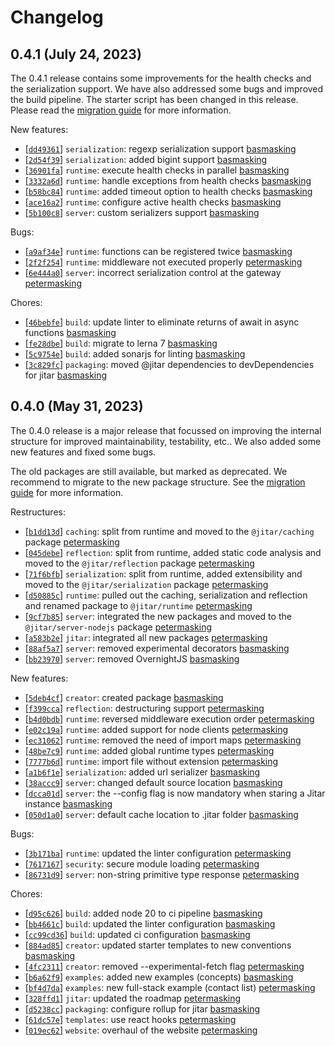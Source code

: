 
# Changelog

## 0.4.1 (July 24, 2023)

The 0.4.1 release contains some improvements for the health checks and the serialization support. We have also addressed some bugs and improved the build pipeline. The starter script has been changed in this release. Please read the [migration guide](migrations/migrate-from-0.4.0-to-0.4.1.md) for more information.

New features:
- \[[`dd49361`](https://github.com/MaskingTechnology/jitar/commit/dd49361)] `serialization`: regexp serialization support [basmasking](https://github.com/MaskingTechnology/jitar/pull/319)
- \[[`2d54f39`](https://github.com/MaskingTechnology/jitar/commit/2d54f39)] `serialization`: added bigint support [basmasking](https://github.com/MaskingTechnology/jitar/pull/322)
- \[[`36901fa`](https://github.com/MaskingTechnology/jitar/commit/36901fa)] `runtime`: execute health checks in parallel [basmasking](#)
- \[[`3332a6d`](https://github.com/MaskingTechnology/jitar/commit/3332a6d)] `runtime`: handle exceptions from health checks [basmasking](https://github.com/MaskingTechnology/jitar/pull/312)
- \[[`b58bc84`](https://github.com/MaskingTechnology/jitar/commit/b58bc84)] `runtime`: added timeout option to health checks [basmasking](https://github.com/MaskingTechnology/jitar/pull/316)
- \[[`ace16a2`](https://github.com/MaskingTechnology/jitar/commit/ace16a2)] `runtime`: configure active health checks [basmasking](https://github.com/MaskingTechnology/jitar/pull/317)
- \[[`5b100c8`](https://github.com/MaskingTechnology/jitar/commit/5b100c8)] `server`: custom serializers support [basmasking](https://github.com/MaskingTechnology/jitar/pull/325)

Bugs:
- \[[`a9af34e`](https://github.com/MaskingTechnology/jitar/commit/a9af34e)] `runtime`: functions can be registered twice [basmasking](https://github.com/MaskingTechnology/jitar/pull/326)
- \[[`2f2f254`](https://github.com/MaskingTechnology/jitar/commit/2f2f254)] `runtime`: middleware not executed properly [petermasking](https://github.com/MaskingTechnology/jitar/pull/342)
- \[[`6e444a0`](https://github.com/MaskingTechnology/jitar/commit/6e444a0)] `server`: incorrect serialization control at the gateway [petermasking](https://github.com/MaskingTechnology/jitar/pull/324)

Chores:
- \[[`46bebfe`](https://github.com/MaskingTechnology/jitar/commit/46bebfe)] `build`: update linter to eliminate returns of await in async functions [basmasking](https://github.com/MaskingTechnology/jitar/pull/318)
- \[[`fe28dbe`](https://github.com/MaskingTechnology/jitar/commit/fe28dbe)] `build`: migrate to lerna 7 [basmasking](https://github.com/MaskingTechnology/jitar/pull/321)
- \[[`5c9754e`](https://github.com/MaskingTechnology/jitar/commit/5c9754e)] `build`: added sonarjs for linting [basmasking](https://github.com/MaskingTechnology/jitar/pull/339)
- \[[`3c829fc`](https://github.com/MaskingTechnology/jitar/commit/3c829fc)] `packaging`: moved @jitar dependencies to devDependencies for jitar  [basmasking](#)

## 0.4.0 (May 31, 2023)

The 0.4.0 release is a major release that focussed on improving the internal structure for improved maintainability, testability, etc.. We also added some new features and fixed some bugs.

The old packages are still available, but marked as deprecated. We recommend to migrate to the new package structure. See the [migration guide](migrations/migrate-from-0.3.x-to-0.4.0.md) for more information.

Restructures:
- \[[`b1dd13d`](https://github.com/MaskingTechnology/jitar/commit/b1dd13d)] `caching`: split from runtime and moved to the `@jitar/caching` package [petermasking](https://github.com/MaskingTechnology/jitar/pull/209)
- \[[`045debe`](https://github.com/MaskingTechnology/jitar/commit/045debe)] `reflection`: split from runtime, added static code analysis and moved to the `@jitar/reflection` package [petermasking](https://github.com/MaskingTechnology/jitar/pull/161)
- \[[`71f6bfb`](https://github.com/MaskingTechnology/jitar/commit/71f6bfb)] `serialization`: split from runtime, added extensibility and moved to the `@jitar/serialization` package [petermasking](https://github.com/MaskingTechnology/jitar/pull/193)
- \[[`d50885c`](https://github.com/MaskingTechnology/jitar/commit/d50885c)] `runtime`: pulled out the caching, serialization and reflection and renamed package to `@jitar/runtime` [petermasking](https://github.com/MaskingTechnology/jitar/pull/216)
- \[[`9cf7b85`](https://github.com/MaskingTechnology/jitar/commit/9cf7b85)] `server`: integrated the new packages and moved to the `@jitar/server-nodejs` package [petermasking](https://github.com/MaskingTechnology/jitar/pull/226)
- \[[`a583b2e`](https://github.com/MaskingTechnology/jitar/commit/a583b2e)] `jitar`: integrated all new packages [petermasking](https://github.com/MaskingTechnology/jitar/pull/229)
- \[[`88af5a7`](https://github.com/MaskingTechnology/jitar/commit/88af5a7)] `server`: removed experimental decorators  [basmasking](https://github.com/MaskingTechnology/jitar/pull/259)
- \[[`bb23970`](https://github.com/MaskingTechnology/jitar/commit/bb23970)] `server`: removed OvernightJS  [basmasking](https://github.com/MaskingTechnology/jitar/pull/252)

New features:
- \[[`5deb4cf`](https://github.com/MaskingTechnology/jitar/commit/5deb4cf)] `creator`: created package [basmasking](https://github.com/MaskingTechnology/jitar/pull/212)
- \[[`f399cca`](https://github.com/MaskingTechnology/jitar/commit/f399cca)] `reflection`: destructuring support [petermasking](https://github.com/MaskingTechnology/jitar/pull/211)
- \[[`b4d0bdb`](https://github.com/MaskingTechnology/jitar/commit/b4d0bdb)] `runtime`: reversed middleware execution order  [petermasking](https://github.com/MaskingTechnology/jitar/pull/294)
- \[[`e02c19a`](https://github.com/MaskingTechnology/jitar/commit/e02c19a)] `runtime`: added support for node clients  [petermasking](https://github.com/MaskingTechnology/jitar/pull/265)
- \[[`ec31062`](https://github.com/MaskingTechnology/jitar/commit/ec31062)] `runtime`: removed the need of import maps  [petermasking](https://github.com/MaskingTechnology/jitar/pull/263)
- \[[`48be7c9`](https://github.com/MaskingTechnology/jitar/commit/48be7c9)] `runtime`: added global runtime types  [petermasking](https://github.com/MaskingTechnology/jitar/pull/258)
- \[[`7777b6d`](https://github.com/MaskingTechnology/jitar/commit/7777b6d)] `runtime`: import file without extension  [petermasking](https://github.com/MaskingTechnology/jitar/pull/254)
- \[[`a1b6f1e`](https://github.com/MaskingTechnology/jitar/commit/a1b6f1e)] `serialization`: added url serializer  [basmasking](https://github.com/MaskingTechnology/jitar/pull/262)
- \[[`38accc9`](https://github.com/MaskingTechnology/jitar/commit/38accc9)] `server`: changed default source location [basmasking](https://github.com/MaskingTechnology/jitar/pull/297)
- \[[`dcca01d`](https://github.com/MaskingTechnology/jitar/commit/dcca01d)] `server`: the --config flag is now mandatory when staring a Jitar instance  [basmasking](https://github.com/MaskingTechnology/jitar/pull/288)
- \[[`050d1a0`](https://github.com/MaskingTechnology/jitar/commit/050d1a0)] `server`: default cache location to .jitar folder  [basmasking](https://github.com/MaskingTechnology/jitar/pull/281)

Bugs:
- \[[`3b171ba`](https://github.com/MaskingTechnology/jitar/commit/3b171ba)] `runtime`: updated the linter configuration [petermasking](https://github.com/MaskingTechnology/jitar/pull/251)
- \[[`7617167`](https://github.com/MaskingTechnology/jitar/commit/7617167)] `security`: secure module loading [petermasking](https://github.com/MaskingTechnology/jitar/pull/243)
- \[[`86731d9`](https://github.com/MaskingTechnology/jitar/commit/86731d9)] `server`: non-string primitive type response [petermasking](https://github.com/MaskingTechnology/jitar/pull/293)

Chores:
- \[[`d95c626`](https://github.com/MaskingTechnology/jitar/commit/d95c626)] `build`: added node 20 to ci pipeline [basmasking](https://github.com/MaskingTechnology/jitar/pull/268)
- \[[`bb4661c`](https://github.com/MaskingTechnology/jitar/commit/bb4661c)] `build`: updated the linter configuration [basmasking](https://github.com/MaskingTechnology/jitar/pull/248)
- \[[`cc99cd36`](https://github.com/MaskingTechnology/jitar/commit/cc99cd36)] `build`: updated ci configuration [basmasking](https://github.com/MaskingTechnology/jitar/pull/241)
- \[[`884ad85`](https://github.com/MaskingTechnology/jitar/commit/884ad85)] `creator`: updated starter templates to new conventions [basmasking](https://github.com/MaskingTechnology/jitar/pull/280)
- \[[`4fc2311`](https://github.com/MaskingTechnology/jitar/commit/4fc2311)] `creator`: removed --experimental-fetch flag [petermasking](https://github.com/MaskingTechnology/jitar/pull/215)
- \[[`b6a62f9`](https://github.com/MaskingTechnology/jitar/commit/b6a62f9)] `examples`: added new examples (concepts) [basmasking](https://github.com/MaskingTechnology/jitar/pull/277)
- \[[`bf4d7da`](https://github.com/MaskingTechnology/jitar/commit/bf4d7da)] `examples`: new full-stack example (contact list) [petermasking](https://github.com/MaskingTechnology/jitar/pull/255)
- \[[`328ffd1`](https://github.com/MaskingTechnology/jitar/commit/328ffd1)] `jitar`: updated the roadmap [petermasking](https://github.com/MaskingTechnology/jitar/pull/247)
- \[[`d5238cc`](https://github.com/MaskingTechnology/jitar/commit/019ec62)] `packaging`: configure rollup for jitar [basmasking](https://github.com/MaskingTechnology/jitar/pull/261)
- \[[`61dc57e`](https://github.com/MaskingTechnology/jitar/commit/61dc57e)] `templates`: use react hooks [petermasking](https://github.com/MaskingTechnology/jitar/pull/257)
- \[[`019ec62`](https://github.com/MaskingTechnology/jitar/commit/019ec62)] `website`: overhaul of the website [petermasking](https://github.com/MaskingTechnology/jitar/pull/260)
